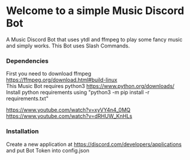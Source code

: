 # Welcome to a simple Music Discord Bot
A Music Discord Bot that uses ytdl and ffmpeg to play some fancy music and simply works. This Bot uses Slash Commands.  

### Dependencies
First you need to download ffmpeg https://ffmpeg.org/download.html#build-linux  
This Music Bot requires python3 https://www.python.org/downloads/  
Install python requirements using "python3 -m pip install -r requirements.txt"  

https://www.youtube.com/watch?v=xyVY4n4_0MQ  
https://www.youtube.com/watch?v=dRHUW_KnHLs  

### Installation
Create a new application at https://discord.com/developers/applications and put Bot Token into config.json
